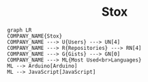 <h1 align="center">Stox</h1>

```mermaid
graph LR
COMPANY_NAME{Stox}
COMPANY_NAME ---> U{Users} ---> UN[4]
COMPANY_NAME ---> R{Repositories} ---> RN[4]
COMPANY_NAME ---> G{Gists} ---> GN[0]
COMPANY_NAME ---> ML{Most Used<br>Languages}
ML --> Arduino[Arduino]
ML --> JavaScript[JavaScript]
```
